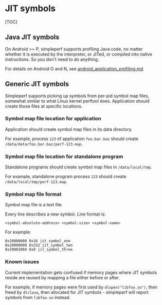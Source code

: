 # JIT symbols

[TOC]

## Java JIT symbols

On Android >= P, simpleperf supports profiling Java code, no matter whether it is executed by
the interpreter, or JITed, or compiled into native instructions. So you don't need to do anything.

For details on Android O and N, see
[android_application_profiling.md](./android_application_profiling.md#prepare-an-android-application).

## Generic JIT symbols

Simpleperf supports picking up symbols from per-pid symbol map files, somewhat similar to what
Linux kernel perftool does. Application should create those files at specific locations.

### Symbol map file location for application

Application should create symbol map files in its data directory.

For example, process `123` of application `foo.bar.baz` should create
`/data/data/foo.bar.baz/perf-123.map`.

### Symbol map file location for standalone program

Standalone programs should create symbol map files in `/data/local/tmp`.

For example, standalone program process `123` should create `/data/local/tmp/perf-123.map`.

### Symbol map file format

Symbol map file is a text file.

Every line describes a new symbol. Line format is:
```
<symbol-absolute-address> <symbol-size> <symbol-name>
```

For example:
```
0x10000000 0x16 jit_symbol_one
0x20000000 0x332 jit_symbol_two
0x20002004 0x8 jit_symbol_three
```

### Known issues

Current implementation gets confused if memory pages where JIT symbols reside are reused by mapping
a file either before or after.

For example, if memory pages were first used by `dlopen("libfoo.so")`, then freed by `dlclose`,
then allocated for JIT symbols - simpleperf will report symbols from `libfoo.so` instead.
